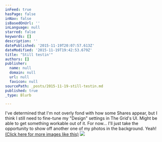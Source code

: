 ```yaml
---
inFeed: true
hasPage: false
inNav: false
isBasedOnUrl: ''
inLanguage: null
starred: false
keywords: []
description: ''
datePublished: '2015-11-19T20:07:57.613Z'
dateModified: '2015-11-19T19:42:53.679Z'
title: "Still testin'"
authors: []
publisher:
  name: null
  domain: null
  url: null
  favicon: null
sourcePath: _posts/2015-11-19-still-testin.md
published: true
_type: Blurb

---
```

I've determined that I'm not overly fond with how some Shares appear, but I think I still need to fine-tune my "Design" settings in The Grid's UI. Might be able to get something workable out of it. For now... I'll just take the opportunity to show off another one of my photos in the background. Yeah! [(Click here for more images like this)][0]
![](https://the-grid-user-content.s3-us-west-2.amazonaws.com/b2a2233a-b851-409e-862f-3a3ddce83361.jpg)

[0]: http://on.fb.me/1vv6xDf